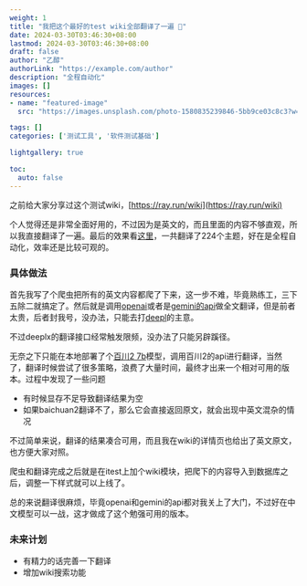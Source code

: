```yaml
---
weight: 1
title: "我把这个最好的test wiki全部翻译了一遍 💪"
date: 2024-03-30T03:46:30+08:00
lastmod: 2024-03-30T03:46:30+08:00
draft: false
author: "乙醇"
authorLink: "https://example.com/author"
description: "全程自动化"
images: []
resources:
- name: "featured-image"
  src: "https://images.unsplash.com/photo-1580835239846-5bb9ce03c8c3?w=300"

tags: []
categories: ['测试工具', '软件测试基础']

lightgallery: true

toc:
  auto: false
---
```


之前给大家分享过这个测试wiki，[https://ray.run/wiki](https://ray.run/wiki)

个人觉得还是非常全面好用的，不过因为是英文的，而且里面的内容不够直观，所以我直接翻译了一遍。最后的效果看[这里](/wiki)，一共翻译了224个主题，好在是全程自动化，效率还是比较可观的。

### 具体做法

首先我写了个爬虫把所有的英文内容都爬了下来，这一步不难，毕竟熟练工，三下五除二就搞定了。然后就是调用[openai](https://openai.com/blog/openai-api)或者是[gemini的api](https://ai.google.dev)做全文翻译，但是前者太贵，后者封我号，没办法，只能去打[deepl](https://www.deepl.com/en/translator)的主意。

不过deeplx的翻译接口经常触发限频，没办法了只能另辟蹊径。

无奈之下只能在本地部署了个[百川2 7b](https://huggingface.co/baichuan-inc/Baichuan2-7B-Chat-4bits)模型，调用百川2的api进行翻译，当然了，翻译时候尝试了很多策略，浪费了大量时间，最终才出来一个相对可用的版本。过程中发现了一些问题

- 有时候显存不足导致翻译结果为空
- 如果baichuan2翻译不了，那么它会直接返回原文，就会出现中英文混杂的情况

不过简单来说，翻译的结果凑合可用，而且我在wiki的详情页也给出了英文原文，也方便大家对照。

爬虫和翻译完成之后就是在itest上加个wiki模块，把爬下的内容导入到数据库之后，调整一下样式就可以上线了。

总的来说翻译很麻烦，毕竟openai和gemini的api都对我关上了大门，不过好在中文模型可以一战，这才做成了这个勉强可用的版本。

### 未来计划

- 有精力的话完善一下翻译
- 增加wiki搜索功能